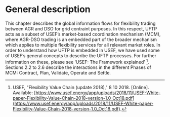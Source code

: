 # General description

This chapter describes the global information flows for flexibility trading between AGR and DSO for grid contraint purposes.
In this respect, UFTP acts as a subset of USEF’s market-based coordination mechanism (MCM), where AGR-DSO trading is an embedded part of the broader mechanism which applies to multiple flexibility services for all relevant market roles.
In order to understand how UFTP is embedded in USEF, we have used some of USEF’s general concepts to describe the UFTP processes.
For further information on these, please see ‘USEF: The Framework explained’ [^B1].
Sections 2.2 to 2.6 describe the interactions in the different Phases of MCM: Contract, Plan, Validate, Operate and Settle.

[^B1]: USEF, "Flexibility Value Chain (update 2018)," 8 10 2018. [Online]. Available: [https://www.usef.energy/app/uploads/2018/11/USEF-White-paper-Flexibility-Value-Chain-2018-version-1.0_Oct18.pdf](https://www.usef.energy/app/uploads/2018/11/USEF-White-paper-Flexibility-Value-Chain-2018-version-1.0_Oct18.pdf).
